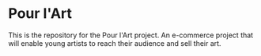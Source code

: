 # Pour l'Art

This is the repository for the Pour l'Art project. An e-commerce project that will enable young artists to reach their
audience and sell their art.
